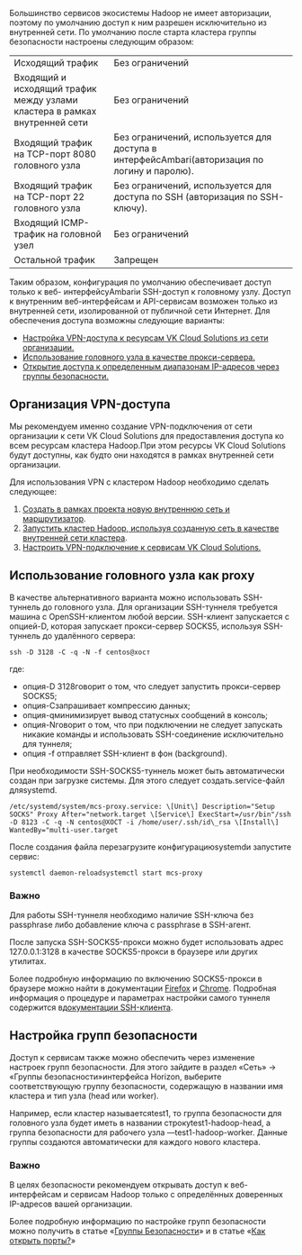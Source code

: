 Большинство сервисов экосистемы Hadoop не имеет авторизации, поэтому по умолчанию доступ к ним разрешен исключительно из внутренней сети. По умолчанию после старта кластера группы безопасности настроены следующим образом:

<table><tbody><tr><td>Исходящий трафик</td><td>Без ограничений</td></tr><tr><td>Входящий и исходящий трафик между узлами кластера в рамках внутренней сети</td><td>Без ограничений</td></tr><tr><td>Входящий трафик на TCP-порт 8080 головного узла</td><td>Без ограничений, используется для доступа в интерфейсAmbari(авторизация по логину и паролю).</td></tr><tr><td>Входящий трафик на TCP-порт 22 головного узла</td><td>Без ограничений, используется для доступа по SSH (авторизация по SSH-ключу).</td></tr><tr><td>Входящий ICMP-трафик на головной узел</td><td>Без ограничений</td></tr><tr><td>Остальной трафик</td><td>Запрещен</td></tr></tbody></table>

Таким образом, конфигурация по умолчанию обеспечивает доступ только к веб- интерфейсуAmbariи SSH-доступ к головному узлу. Доступ к внутренним веб-интерфейсам и API-сервисам возможен только из внутренней сети, изолированной от публичной сети Интернет. Для обеспечения доступа возможны следующие варианты:

- [Настройка VPN-доступа к ресурсам VK Cloud Solutions из сети организации.](#vpn)
- [Использование головного узла в качестве прокси-сервера.](#proxy)
- [Открытие доступа к определенным диапазонам IP-адресов через группы безопасности.](#security)

## Организация VPN-доступа

Мы рекомендуем именно создание VPN-подключения от сети организации к сети VK Cloud Solutions для предоставления доступа ко всем ресурсам кластера Hadoop.При этом ресурсы VK Cloud Solutions будут доступны, как будто они находятся в рамках внутренней сети организации.

Для использования VPN с кластером Hadoop необходимо сделать следующее:

1.  [Создать в рамках проекта новую внутреннюю сеть и маршрутизатор](https://mcs.mail.ru/help/network/networks).
2.  [Запустить кластер Hadoop, используя созданную сеть в качестве внутренней сети кластера](https://mcs.mail.ru/help/start-bigdata/launch-cluster-bigdata).
3.  [Настроить VPN-подключение к сервисам VK Cloud Solutions.](https://mcs.mail.ru/help/network/vpn)

## Использование головного узла как proxy

В качестве альтернативного варианта можно использовать SSH-туннель до головного узла. Для организации SSH-туннеля требуется машина с OpenSSH-клиентом любой версии. SSH-клиент запускается с опцией-D, которая запускает прокси-сервер SOCKS5, используя SSH-туннель до удалённого сервера:

```
ssh -D 3128 -C -q -N -f centos@хост
```

где:

- опция-D 3128говорит о том, что следует запустить прокси-сервер SOCKS5;
- опция-Cзапрашивает компрессию данных;
- опция-qминимизирует вывод статусных сообщений в консоль;
- опция-Nговорит о том, что при подключении не следует запускать никакие команды и использовать SSH-соединение исключительно для туннеля;
- опция -f отправляет SSH-клиент в фон (background).

При необходимости SSH-SOCKS5-туннель может быть автоматически создан при загрузке системы. Для этого следует создать.service-файл дляsystemd.

```
/etc/systemd/system/mcs-proxy.service: \[Unit\] Description="Setup SOCKS" Proxy After="network.target \[Service\] ExecStart=/usr/bin"/ssh -D 8123 -C -q -N centos@ХОСТ -i /home/user/.ssh/id\_rsa \[Install\] WantedBy="multi-user.target
```

После создания файла перезагрузите конфигурациюsystemdи запустите сервис:

```
systemctl daemon-reloadsystemctl start mcs-proxy
```

### Важно

Для работы SSH-туннеля необходимо наличие SSH-ключа без passphrase либо добавление ключа с passphrase в SSH-агент.

После запуска SSH-SOCKS5-прокси можно будет использовать адрес 127.0.0.1:3128 в качестве SOCKS5-прокси в браузере или других утилитах.

Более подробную информацию по включению SOCKS5-прокси в браузере можно найти в документации [Firefox](https://support.mozilla.org/ru/kb/parametry-soedineniya-v-firefox) и [Chrome](https://support.google.com/chrome/community/?hl=ru&gpf=%23!forum%2Fchrome-ru). Подробная информация о процедуре и параметрах настройки самого туннеля содержится в[документации SSH-клиента](https://linux.die.net/man/1/ssh).

## Настройка групп безопасности

Доступ к сервисам также можно обеспечить через изменение настроек групп безопасности. Для этого зайдите в раздел «Сеть» → «Группы безопасности»интерфейса Horizon, выберите соответствующую группу безопасности, содержащую в названии имя кластера и тип узла (head или worker).

Например, если кластер называетсяtest1, то группа безопасности для головного узла будет иметь в названии строкуtest1-hadoop-head, а группа безопасности для рабочего узла —test1-hadoop-worker. Данные группы создаются автоматически для каждого нового кластера.

### Важно

В целях безопасности рекомендуем открывать доступ к веб-интерфейсам и сервисам Hadoop только с определённых доверенных IP-адресов вашей организации.

Более подробную информацию по настройке групп безопасности можно получить в статье «[Группы Безопасности](https://mcs.mail.ru/help/network/security)» и в статье «[Как открыть порты?](https://mcs.mail.ru/help/howto/port)»
